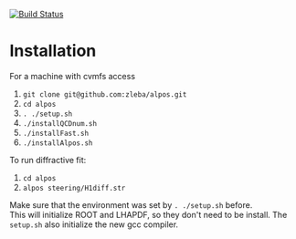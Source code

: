 [![Build Status](https://travis-ci.org/zleba/alpos.svg?branch=master)](https://travis-ci.org/zleba/alpos)

# Installation
For a machine with cvmfs access 
1. `git clone git@github.com:zleba/alpos.git`
2. `cd alpos`
3. `. ./setup.sh`
4. `./installQCDnum.sh`
5. `./installFast.sh`
6. `./installAlpos.sh`

To run diffractive fit:
1. `cd alpos`
2. `alpos steering/H1diff.str`

Make sure that the environment was set by `. ./setup.sh` before.  
This will initialize ROOT and LHAPDF, so they don't need to be install.
The `setup.sh` also initialize the new gcc compiler.
